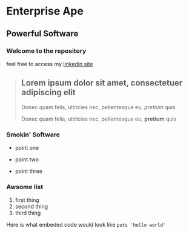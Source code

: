 Enterprise Ape
==============

Powerful Software
-----------------

### Welcome to the repository

feel free to access my [linkedin site](http://www.linkedin.com/in/davidmatthewsit)

> ## Lorem ipsum dolor sit amet, consectetuer adipiscing elit
>
>Donec quam felis, ultricies nec, pellentesque eu, *pretium* quis
>
>Donec quam felis, ultricies nec, pellentesque eu, **pretium** quis

### Smokin' Software
* point one
+ point two
- point three

### Awsome list
1. first thing
2. second thing
3. third thing

Here is what embeded code would look like `puts 'hello world'`